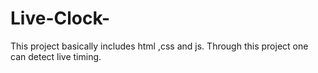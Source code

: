 # Live-Clock-
This project basically includes html ,css and js. Through this project one can detect live timing.
